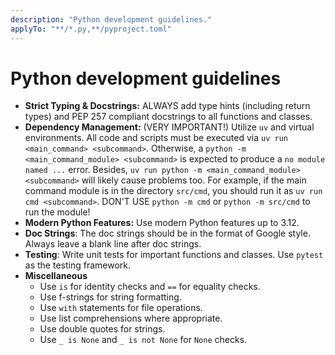 ```yaml
---
description: "Python development guidelines."
applyTo: "**/*.py,**/pyproject.toml"
---
```


# Python development guidelines

- **Strict Typing & Docstrings:** ALWAYS add type hints (including return types) and PEP 257 compliant docstrings to all functions and classes.
- **Dependency Management:** (VERY IMPORTANT!) Utilize `uv` and virtual environments. All code and scripts must be executed via `uv run <main_command> <subcommand>`. Otherwise, a `python -m <main_command_module> <subcommand>` is expected to produce a `no module named ...` error. Besides, `uv run python -m <main_command_module> <subcommand>` will likely cause problems too. For example, if the main command module is in the directory `src/cmd`, you should run it as `uv run cmd <subcommand>`. DON'T USE `python -m cmd` or `python -m src/cmd` to run the module!
- **Modern Python Features:** Use modern Python features up to 3.12.
- **Doc Strings**: The doc strings should be in the format of Google style. Always leave a blank line after doc strings.
- **Testing**: Write unit tests for important functions and classes. Use `pytest` as the testing framework.
- **Miscellaneous**
    - Use `is` for identity checks and `==` for equality checks.
    - Use f-strings for string formatting.
    - Use `with` statements for file operations.
    - Use list comprehensions where appropriate.
    - Use double quotes for strings.
    - Use `_ is None` and `_ is not None` for `None` checks.

